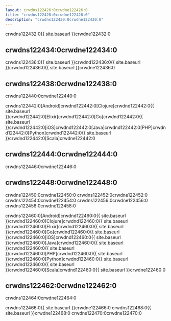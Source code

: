 ```yaml
---
layout: crwdns122426:0crwdne122426:0
title: "crwdns122428:0crwdne122428:0"
description: "crwdns122430:0crwdne122430:0"
---
```

crwdns122432:0{{ site.baseurl }}crwdne122432:0

## crwdns122434:0crwdne122434:0

crwdns122436:0{{ site.baseurl }}crwdnd122436:0{{ site.baseurl }}crwdnd122436:0{{ site.baseurl }}crwdne122436:0

## crwdns122438:0crwdne122438:0

crwdns122440:0crwdne122440:0

crwdns122442:0[Android]crwdnd122442:0[Clojure]crwdnd122442:0{{ site.baseurl }}crwdnd122442:0[Elixir]crwdnd122442:0[Go]crwdnd122442:0{{ site.baseurl }}crwdnd122442:0[iOS]crwdnd122442:0[Java]crwdnd122442:0[PHP]crwdnd122442:0[Python]crwdnd122442:0{{ site.baseurl }}crwdnd122442:0[Scala]crwdne122442:0

## crwdns122444:0crwdne122444:0

crwdns122446:0crwdne122446:0

## crwdns122448:0crwdne122448:0

crwdns122450:0crwdne122450:0 crwdns122452:0crwdne122452:0 crwdns122454:0crwdne122454:0 crwdns122456:0crwdne122456:0 crwdns122458:0crwdne122458:0

crwdns122460:0[Android]crwdnd122460:0{{ site.baseurl }}crwdnd122460:0[Clojure]crwdnd122460:0{{ site.baseurl }}crwdnd122460:0[Elixir]crwdnd122460:0{{ site.baseurl }}crwdnd122460:0[Go]crwdnd122460:0{{ site.baseurl }}crwdnd122460:0[iOS]crwdnd122460:0{{ site.baseurl }}crwdnd122460:0[Java]crwdnd122460:0{{ site.baseurl }}crwdnd122460:0{{ site.baseurl }}crwdnd122460:0[PHP]crwdnd122460:0{{ site.baseurl }}crwdnd122460:0[Python]crwdnd122460:0{{ site.baseurl }}crwdnd122460:0{{ site.baseurl }}crwdnd122460:0[Scala]crwdnd122460:0{{ site.baseurl }}crwdne122460:0

## crwdns122462:0crwdne122462:0

crwdns122464:0crwdne122464:0

crwdns122466:0{{ site.baseurl }}crwdne122466:0 crwdns122468:0{{ site.baseurl }}crwdne122468:0 crwdns122470:0crwdne122470:0